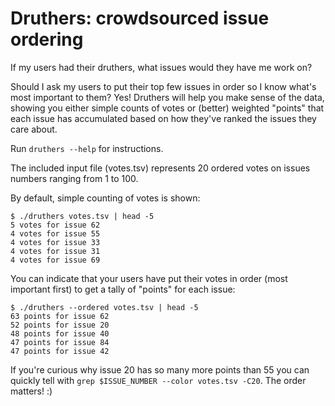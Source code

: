 Druthers: crowdsourced issue ordering
=====================================

If my users had their druthers, what issues would they have me work on?

Should I ask my users to put their top few issues in order so I know what's most important to them? Yes! Druthers will help you make sense of the data, showing you either simple counts of votes or (better) weighted "points" that each issue has accumulated based on how they've ranked the issues they care about.

Run `druthers --help` for instructions.

The included input file (votes.tsv) represents 20 ordered votes on issues numbers ranging from 1 to 100.

By default, simple counting of votes is shown:

    $ ./druthers votes.tsv | head -5
    5 votes for issue 62
    4 votes for issue 55
    4 votes for issue 33
    4 votes for issue 31
    4 votes for issue 69

You can indicate that your users have put their votes in order (most important first) to get a tally of "points" for each issue:

    $ ./druthers --ordered votes.tsv | head -5 
    63 points for issue 62
    52 points for issue 20
    48 points for issue 40
    47 points for issue 84
    47 points for issue 42

If you're curious why issue 20 has so many more points than 55 you can quickly tell with `grep $ISSUE_NUMBER --color votes.tsv -C20`. The order matters! :)
